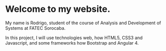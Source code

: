 <h1>Welcome to my website.</h1>
My name is Rodrigo, student of the course of Analysis and Development of Systems at FATEC Sorocaba.

In this project, I will use technologies web, how HTML5, CSS3 and Javascript, and some frameworks how Bootstrap and Angular 4.
